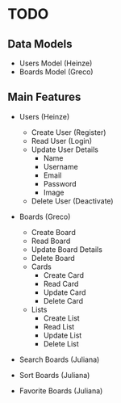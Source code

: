 # TODO

## Data Models

-   Users Model (Heinze)
-   Boards Model (Greco)

## Main Features

-   Users (Heinze)
    -   Create User (Register)
    -   Read User (Login)
    -   Update User Details
        -   Name
        -   Username
        -   Email
        -   Password
        -   Image
    -   Delete User (Deactivate)
-   Boards (Greco)
    -   Create Board
    -   Read Board
    -   Update Board Details
    -   Delete Board
    -   Cards
        -   Create Card
        -   Read Card
        -   Update Card
        -   Delete Card
    -   Lists
        -   Create List
        -   Read List
        -   Update List
        -   Delete List

-   Search Boards (Juliana)
-   Sort Boards (Juliana)
-   Favorite Boards (Juliana)
